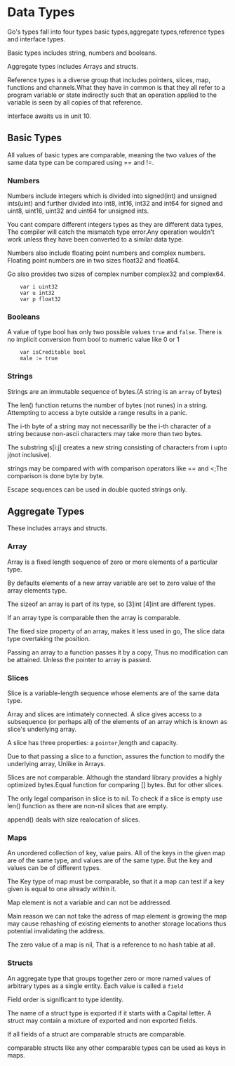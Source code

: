 # Data Types

Go's types fall into four types basic types,aggregate types,reference types and interface types.

Basic types includes string, numbers and booleans.

Aggregate types includes Arrays and structs.

Reference types is a diverse group that includes  pointers, slices, map, functions and channels.What they have in common is that they all refer to a program variable or state  indirectly such that an operation applied to the variable is seen by all copies of that reference.

interface awaits us in unit 10.

## Basic Types

All values of basic types are comparable, meaning the two values of the same data type can be compared using == and !=.

### Numbers

Numbers include integers which is divided into signed(int) and unsigned ints(uint) and further divided into int8, int16, int32 and int64 for signed and uint8, uint16, uint32 and uint64 for unsigned ints.

You cant compare different integers types as they are different data types, The compiler will catch the mismatch type error.Any operation wouldn't work unless they have been converted to a similar data type.

Numbers also include floating point numbers and complex numbers.
Floating point numbers are in two sizes float32 and float64.

Go also provides two sizes of complex number complex32 and complex64.

``` golang
    var i uint32
    var u int32
    var p float32
```

### Booleans

A value of type bool has only two possible values `true` and `false`.
There is no implicit conversion from bool to numeric value like 0 or 1

``` golang
    var isCreditable bool
    male := true
```

### Strings

Strings are an immutable sequence of bytes.(A string is an `array` of bytes)

The len() function returns the number of bytes (not runes) in a string.
Attempting to access a byte outside a range results in a panic.

The i-th byte of a string may not necessarilly be the i-th character of a string because non-ascii characters may take more than two bytes.

The substring s[i:j] creates a new string consisting of characters from i upto j(not inclusive).

strings may be compared with with comparison operators like == and <;The comparison is done byte by byte.

Escape sequences can be used in double quoted strings only.

## Aggregate Types

These includes arrays and structs.

### Array

Array is a fixed length sequence of zero  or more elements of a particular type.

By defaults elements of a new array variable are set to zero value of the array elements type.

The sizeof an array is part of its type, so [3]int [4]int are different types.

If an array type is comparable then the array is comparable.

The fixed size property of an array, makes it less used in go, The slice data type overtaking the position.

Passing an array to a function passes it by a copy, Thus no modification can be attained. Unless the pointer to array is passed.

### Slices

Slice is a variable-length sequence whose elements are of the same data type.

Array and slices are intimately connected. A slice gives access to a subsequence (or perhaps all) of the elements of an array which is known as slice's underlying array.

A slice has three properties: a `pointer`,length and capacity.

Due to that passing a slice to a function, assures the function to modify the underlying array, Unlike in Arrays.

Slices are not comparable. Although the standard library provides a highly optimized bytes.Equal function for comparing [] bytes. But for other slices.

The only legal comparison in slice is to nil. To check if a slice is empty use len() function as there are non-nil slices that are empty.

append() deals with size realocation of slices.

### Maps

An unordered collection of key, value pairs. All of the keys in the given map are of the same type, and values are of the same type. But the key and values can be of different types.

The Key type of map must be comparable, so that it a map can test if a key given is equal to one already within it.

Map element is not a variable and can not be addressed.

Main reason we can not take the adress of map element is growing the map may cause rehashing of existing elements to another storage locations thus potential invalidating the address.

The zero value of a map is nil, That is a reference to no hash table at all.

### Structs

An aggregate type that groups together zero or more named values of arbitrary types as a single entity. Each value is called a `field`

Field order is significant to type identity.

The name of a struct type is exported if it starts wiith a Capital letter.
A struct may contain a mixture of exported and non exported fields.

If all fields of a struct are comparable structs are comparable.

comparable structs like any other comparable types can be used as keys in maps.
